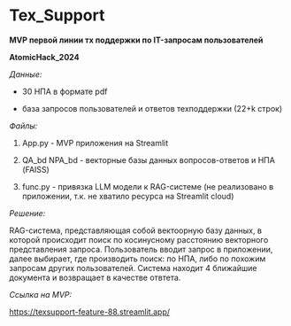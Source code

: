 # Tex_Support

**MVP первой линии тх поддержки по IT-запросам пользователей**

**AtomicHack_2024**

*Данные:*

* 30 НПА в формате pdf

* база запросов пользователей и ответов техподдержки (22+k строк)

*Файлы:*

1) App.py - MVP приложения на Streamlit

2) QA_bd NPA_bd - векторные базы данных вопросов-ответов и НПА (FAISS)

3) func.py - привязка LLM модели к RAG-системе (не реализовано в приложении, т.к. не хватило ресурса на Streamlit cloud) 

*Решение:*

RAG-система, представляющая собой вектоорную базу данных, в которой происходит поиск по косинусному расстоянию векторного представления запроса. Пользователь вводит запрос в приложении, далее выбирает, где производить поиск: по НПА, либо по похожим запросам других пользователей. Система находит 4 ближайшие документа и возвращает в качестве отвтета. 

*Ссылка на MVP:*

https://texsupport-feature-88.streamlit.app/ 
